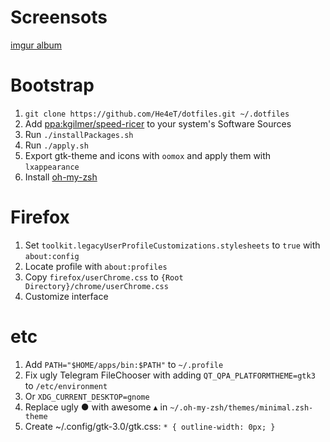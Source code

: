 # Screensots

[imgur album](https://imgur.com/a/VM9QJel)

# Bootstrap

1. `git clone https://github.com/He4eT/dotfiles.git ~/.dotfiles`
1. Add [ppa:kgilmer/speed-ricer](https://launchpad.net/~kgilmer/+archive/ubuntu/speed-ricer) to your system's Software Sources
1. Run `./installPackages.sh`
1. Run `./apply.sh`
1. Export gtk-theme and icons with `oomox` and apply them with `lxappearance`
1. Install [oh-my-zsh](https://github.com/ohmyzsh/ohmyzsh#basic-installation)

# Firefox

1. Set `toolkit.legacyUserProfileCustomizations.stylesheets` to `true` with `about:config`
1. Locate profile with `about:profiles`
1. Copy `firefox/userChrome.css` to `{Root Directory}/chrome/userChrome.css`
1. Customize interface

# etc

1. Add `PATH="$HOME/apps/bin:$PATH"` to `~/.profile`
1. Fix ugly Telegram FileChooser with adding `QT_QPA_PLATFORMTHEME=gtk3` to `/etc/environment`
1. Or `XDG_CURRENT_DESKTOP=gnome`
1. Replace ugly ● with awesome ▴ in `~/.oh-my-zsh/themes/minimal.zsh-theme`
1. Create ~/.config/gtk-3.0/gtk.css: `* { outline-width: 0px; }`
